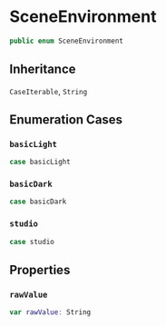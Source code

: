 # SceneEnvironment

``` swift
public enum SceneEnvironment
```

## Inheritance

`CaseIterable`, `String`

## Enumeration Cases

### `basicLight`

``` swift
case basicLight
```

### `basicDark`

``` swift
case basicDark
```

### `studio`

``` swift
case studio
```

## Properties

### `rawValue`

``` swift
var rawValue: String
```
